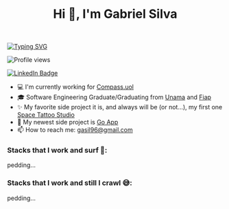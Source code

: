 <h1 align="center">Hi 👋, I'm Gabriel Silva</h1>

<br>

<a href="https://git.io/typing-svg"><img src="https://readme-typing-svg.herokuapp.com?font=Fira+Code&pause=1000&color=58F71A&width=435&lines=Full+Stack+Developer...+no+no+no;Backend+Developer...+no+no+no;Mobile+Developer...+no+no+no;Just+Developer%2C+right%3F" alt="Typing SVG" /></a>

![Profile views](https://gpvc.arturio.dev/gasil96)<p><a href="https://www.linkedin.com/in/gabriel-silva-74811a136"><img src="https://img.shields.io/badge/-LinkedIn-0077B5?style=flat-square&amp;labelColor=0077B5&amp;logo=LinkedIn&amp;link=https://www.linkedin.com/in/gabriel-silva-74811a136" alt="LinkedIn Badge"></a> </P>

<ul>
  <li> 💻 I'm currently working for <a href="https://compass.uolm">Compass.uol</a> </li>
  <li> 🎓 Software Engineering Graduate/Graduating from <a href="https://www.unama.br">Unama</a> and <a href="https://www.fiap.com.br">Fiap</a> </li>
  <li> ✨  My favorite side project it is, and always will be (or not...), my first one <a href="https://github.com/gasil96/space-tattoo-studio">Space Tattoo Studio</a> </li>
  <li> 🔭 My newest side project is <a href="https://github.com/gasil96/go-project">Go App</a> </li>
  <li> 📫 How to reach me: <a href="mailto: gasil96@gmail.com">gasil96@gmail.com</a> </li>
</li>
</ul>

<h3 align="left">Stacks that I work and surf 🤗:</h3>
pedding...

<h3 align="left">Stacks that I work and still I crawl 😅:</h3>
pedding...

